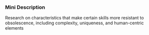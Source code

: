 ### Mini Description

Research on characteristics that make certain skills more resistant to obsolescence, including complexity, uniqueness, and human-centric elements
